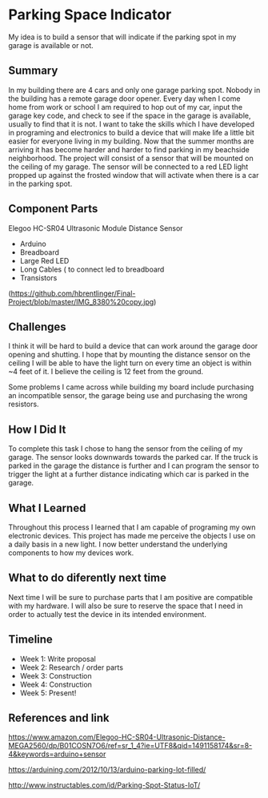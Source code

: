 
# Parking Space Indicator

My idea is to build a sensor that will indicate if the parking spot in my garage is available or not. 

## Summary

In my building there are 4 cars and only one garage parking spot. Nobody in the building has a remote garage door opener. Every day when I come home from work or school I am required to hop out of my car, input the garage key code, and check to see if the space in the garage is available, usually to find that it is not. I want to take the skills which I have developed in programing and electronics to build a device that will make life a little bit easier for everyone living in my building. Now that the summer months are arriving it has become harder and harder to find parking in my beachside neighborhood. The project will consist of a sensor that will be mounted on the ceiling of my garage. The sensor will be connected to a red LED light propped up against the frosted window that will activate when there is a car in the parking spot.


## Component Parts

Elegoo HC-SR04 Ultrasonic Module Distance Sensor
- Arduino 
- Breadboard
- Large Red LED
- Long Cables ( to connect led to breadboard
- Transistors


(https://github.com/hbrentlinger/Final-Project/blob/master/IMG_8380%20copy.jpg)


## Challenges

I think it will be hard to build a device that can work around the garage door opening and shutting. I hope that by mounting the distance sensor on the ceiling I will be able to have the light turn on every time an object is within ~4 feet of it. I believe the ceiling is 12 feet from the ground. 

Some problems I came across while building my board include purchasing an incompatible sensor, the garage being use and purchasing the wrong resistors. 

## How I Did It

To complete this task I chose to hang the sensor from the ceiling of my garage. The sensor looks downwards towards the parked car. If the truck is parked in the garage the distance is further and I can program the sensor to trigger the light at a further distance indicating which car is parked in the garage. 

## What I Learned 

Throughout this process I learned that I am capable of programing my own electronic devices. This project has made me perceive the objects I use on a daily basis in a new light. I now better understand the underlying components to how my devices work.

## What to do diferently next time

Next time I will be sure to purchase parts that I am positive are compatible with my hardware. I will also be sure to reserve the space that I need in order to actually test the device in its intended environment.

## Timeline

- Week 1: Write proposal
- Week 2: Research / order parts
- Week 3: Construction
- Week 4: Construction
- Week 5: Present!

## References and link

https://www.amazon.com/Elegoo-HC-SR04-Ultrasonic-Distance-MEGA2560/dp/B01COSN7O6/ref=sr_1_4?ie=UTF8&qid=1491158174&sr=8-4&keywords=arduino+sensor

https://arduining.com/2012/10/13/arduino-parking-lot-filled/

http://www.instructables.com/id/Parking-Spot-Status-IoT/
